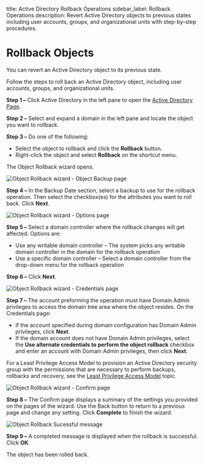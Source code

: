 title: Active Directory Rollback Operations
sidebar_label: Rollback Operations
description: Revert Active Directory objects to previous states including user accounts, groups, and organizational units with step-by-step procedures.

# Rollback Objects

You can revert an Active Directory object to its previous state.

Follow the steps to roll back an Active Directory object, including user accounts, groups, and
organizational units.

**Step 1 –** Click Active Directory in the left pane to open the
[Active Directory Page](/docs/recoveryforactivedirectory/2.6/domain-recovery/index.md).

**Step 2 –** Select and expand a domain in the left pane and locate the object you want to rollback.

**Step 3 –** Do one of the following:

- Select the object to rollback and click the **Rollback** button.
- Right-click the object and select **Rollback** on the shortcut menu.

The Object Rollback wizard opens.

![Object Rollback wizard - Object Backup page](/img/product_docs/recoveryforactivedirectory/recoveryforactivedirectory/admin/activedirectory/objectbackups.webp)

**Step 4 –** In the Backup Date section, select a backup to use for the rollback operation. Then
select the checkbox(es) for the attributes you want to roll back. Click **Next**.

![Object Rollback wizard - Options page](/img/product_docs/accessanalyzer/12.0/install/application/options.webp)

**Step 5 –** Select a domain controller where the rollback changes will get affected. Options are:

- Use any writable domain controller – The system picks any writable domain controller in the domain
  for the rollback operation
- Use a specific domain controller – Select a domain controller from the drop-down menu for the
  rollback operation

**Step 6 –** Click **Next**.

![Object Rollback wizard - Credentials page](/img/product_docs/activitymonitor/activitymonitor/install/agent/credentials.webp)

**Step 7 –** The account preforming the operation must have Domain Admin privileges to access the
domain tree area where the object resides. On the Credentials page:

- If the account specified during domain configuration has Domain Admin privileges, click **Next**.
- If the domain account does not have Domain Admin privileges, select the **Use alternate
  credentials to perform the object rollback** checkbox and enter an account with Domain Admin
  privileges, then click **Next**.

For a Least Privilege Access Model to provision an Active Directory security group with the
permissions that are necessary to perform backups, rollbacks and recovery, see the
[Least Privilege Access Model](/docs/recoveryforactivedirectory/2.6/requirements/target-domain-requirements.md#least-privilege-access-model)
topic.

![Object Rollback wizard - Confirm page](/img/product_docs/recoveryforactivedirectory/recoveryforactivedirectory/admin/forest/confirm.webp)

**Step 8 –** The Confirm page displays a summary of the settings you provided on the pages of the
wizard. Use the Back button to return to a previous page and change any setting. Click **Complete**
to finish the wizard.

![Object Rollback Sucessful message](/img/product_docs/recoveryforactivedirectory/recoveryforactivedirectory/admin/activedirectory/objectrollbackcompleted.webp)

**Step 9 –** A completed message is displayed when the rollback is successful. Click **OK**.

The object has been rolled back.
